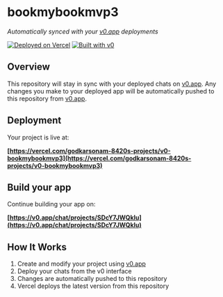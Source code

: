 # bookmybookmvp3

*Automatically synced with your [v0.app](https://v0.app) deployments*

[![Deployed on Vercel](https://img.shields.io/badge/Deployed%20on-Vercel-black?style=for-the-badge&logo=vercel)](https://vercel.com/godkarsonam-8420s-projects/v0-bookmybookmvp3)
[![Built with v0](https://img.shields.io/badge/Built%20with-v0.app-black?style=for-the-badge)](https://v0.app/chat/projects/SDcY7JWQklu)

## Overview

This repository will stay in sync with your deployed chats on [v0.app](https://v0.app).
Any changes you make to your deployed app will be automatically pushed to this repository from [v0.app](https://v0.app).

## Deployment

Your project is live at:

**[https://vercel.com/godkarsonam-8420s-projects/v0-bookmybookmvp3](https://vercel.com/godkarsonam-8420s-projects/v0-bookmybookmvp3)**

## Build your app

Continue building your app on:

**[https://v0.app/chat/projects/SDcY7JWQklu](https://v0.app/chat/projects/SDcY7JWQklu)**

## How It Works

1. Create and modify your project using [v0.app](https://v0.app)
2. Deploy your chats from the v0 interface
3. Changes are automatically pushed to this repository
4. Vercel deploys the latest version from this repository
